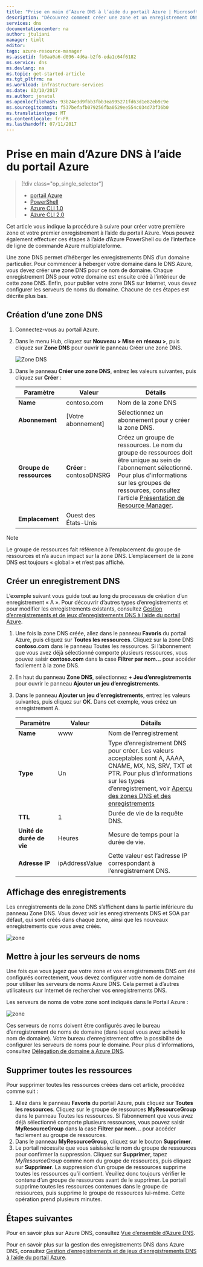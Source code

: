 ```yaml
---
title: "Prise en main d’Azure DNS à l’aide du portail Azure | Microsoft Docs"
description: "Découvrez comment créer une zone et un enregistrement DNS dans Azure DNS. Il s’agit d’un guide pas à pas pour la création et la gestion de votre première zone et de votre premier enregistrement DNS à l’aide du portail Azure."
services: dns
documentationcenter: na
author: jtuliani
manager: timlt
editor: 
tags: azure-resource-manager
ms.assetid: fb0aa0a6-d096-4d6a-b2f6-eda1c64f6182
ms.service: dns
ms.devlang: na
ms.topic: get-started-article
ms.tgt_pltfrm: na
ms.workload: infrastructure-services
ms.date: 03/10/2017
ms.author: jonatul
ms.openlocfilehash: 93b24e3d9fbb3fbb3ea995271fd63d1e82eb9c9e
ms.sourcegitcommit: f537befafb079256fba0529ee554c034d73f36b0
ms.translationtype: MT
ms.contentlocale: fr-FR
ms.lasthandoff: 07/11/2017
---
```

# <a name="get-started-with-azure-dns-using-the-azure-portal"></a>Prise en main d’Azure DNS à l’aide du portail Azure

> [!div class="op_single_selector"]
> * [portail Azure](dns-getstarted-portal.md)
> * [PowerShell](dns-getstarted-powershell.md)
> * [Azure CLI 1.0](dns-getstarted-cli-nodejs.md)
> * [Azure CLI 2.0](dns-getstarted-cli.md)

Cet article vous indique la procédure à suivre pour créer votre première zone et votre premier enregistrement à l’aide du portail Azure. Vous pouvez également effectuer ces étapes à l’aide d’Azure PowerShell ou de l’interface de ligne de commande Azure multiplateforme.

Une zone DNS permet d’héberger les enregistrements DNS d’un domaine particulier. Pour commencer à héberger votre domaine dans le DNS Azure, vous devez créer une zone DNS pour ce nom de domaine. Chaque enregistrement DNS pour votre domaine est ensuite créé à l’intérieur de cette zone DNS. Enfin, pour publier votre zone DNS sur Internet, vous devez configurer les serveurs de noms du domaine. Chacune de ces étapes est décrite plus bas.

## <a name="create-a-dns-zone"></a>Création d’une zone DNS

1. Connectez-vous au portail Azure.
2. Dans le menu Hub, cliquez sur **Nouveau > Mise en réseau >**, puis cliquez sur **Zone DNS** pour ouvrir le panneau Créer une zone DNS.

    ![Zone DNS](./media/dns-getstarted-portal/openzone650.png)

4. Dans le panneau **Créer une zone DNS**, entrez les valeurs suivantes, puis cliquez sur **Créer** :


   | **Paramètre** | **Valeur** | **Détails** |
   |---|---|---|
   |**Name**|contoso.com|Nom de la zone DNS|
   |**Abonnement**|[Votre abonnement]|Sélectionnez un abonnement pour y créer la zone DNS.|
   |**Groupe de ressources**|**Créer :** contosoDNSRG|Créez un groupe de ressources. Le nom du groupe de ressources doit être unique au sein de l’abonnement sélectionné. Pour plus d’informations sur les groupes de ressources, consultez l’article [Présentation de Resource Manager](../azure-resource-manager/resource-group-overview.md?toc=%2fazure%2fdns%2ftoc.json#resource-groups).|
   |**Emplacement**|Ouest des États-Unis||

> [!NOTE]
> Le groupe de ressources fait référence à l’emplacement du groupe de ressources et n’a aucun impact sur la zone DNS. L’emplacement de la zone DNS est toujours « global » et n’est pas affiché.

## <a name="create-a-dns-record"></a>Créer un enregistrement DNS

L’exemple suivant vous guide tout au long du processus de création d’un enregistrement « A ». Pour découvrir d’autres types d’enregistrements et pour modifier les enregistrements existants, consultez [Gestion d’enregistrements et de jeux d’enregistrements DNS à l’aide du portail Azure](dns-operations-recordsets-portal.md). 

1. Une fois la zone DNS créée, allez dans le panneau **Favoris** du portail Azure, puis cliquez sur **Toutes les ressources**. Cliquez sur la zone DNS **contoso.com** dans le panneau Toutes les ressources. Si l’abonnement que vous avez déjà sélectionné comporte plusieurs ressources, vous pouvez saisir **contoso.com** dans la case **Filtrer par nom...** pour accéder facilement à la zone DNS.

1. En haut du panneau **Zone DNS**, sélectionnez **+ Jeu d’enregistrements** pour ouvrir le panneau **Ajouter un jeu d’enregistrements**.

1. Dans le panneau **Ajouter un jeu d’enregistrements**, entrez les valeurs suivantes, puis cliquez sur **OK**. Dans cet exemple, vous créez un enregistrement A.

   |**Paramètre** | **Valeur** | **Détails** |
   |---|---|---|
   |**Name**|www|Nom de l’enregistrement|
   |**Type**|Un | Type d’enregistrement DNS pour créer. Les valeurs acceptables sont A, AAAA, CNAME, MX, NS, SRV, TXT et PTR.  Pour plus d’informations sur les types d’enregistrement, voir [Aperçu des zones DNS et des enregistrements](dns-zones-records.md)|
   |**TTL**|1|Durée de vie de la requête DNS.|
   |**Unité de durée de vie**|Heures|Mesure de temps pour la durée de vie.|
   |**Adresse IP**|ipAddressValue| Cette valeur est l’adresse IP correspondant à l’enregistrement DNS.|

## <a name="view-records"></a>Affichage des enregistrements

Les enregistrements de la zone DNS s’affichent dans la partie inférieure du panneau Zone DNS. Vous devez voir les enregistrements DNS et SOA par défaut, qui sont créés dans chaque zone, ainsi que les nouveaux enregistrements que vous avez créés.

![zone](./media/dns-getstarted-portal/viewzone500.png)


## <a name="update-name-servers"></a>Mettre à jour les serveurs de noms

Une fois que vous jugez que votre zone et vos enregistrements DNS ont été configurés correctement, vous devez configurer votre nom de domaine pour utiliser les serveurs de noms Azure DNS. Cela permet à d’autres utilisateurs sur Internet de rechercher vos enregistrements DNS.

Les serveurs de noms de votre zone sont indiqués dans le Portail Azure :

![zone](./media/dns-getstarted-portal/viewzonens500.png)

Ces serveurs de noms doivent être configurés avec le bureau d’enregistrement de noms de domaine (dans lequel vous avez acheté le nom de domaine). Votre bureau d’enregistrement offre la possibilité de configurer les serveurs de noms pour le domaine. Pour plus d’informations, consultez [Délégation de domaine à Azure DNS](dns-domain-delegation.md).

## <a name="delete-all-resources"></a>Supprimer toutes les ressources

Pour supprimer toutes les ressources créées dans cet article, procédez comme suit :

1. Allez dans le panneau **Favoris** du portail Azure, puis cliquez sur **Toutes les ressources**. Cliquez sur le groupe de ressources **MyResourceGroup** dans le panneau Toutes les ressources. Si l’abonnement que vous avez déjà sélectionné comporte plusieurs ressources, vous pouvez saisir **MyResourceGroup** dans la case **Filtrer par nom...** pour accéder facilement au groupe de ressources.
1. Dans le panneau **MyResourceGroup**, cliquez sur le bouton **Supprimer**.
1. Le portail nécessite que vous saisissiez le nom du groupe de ressources pour confirmer la suppression. Cliquez sur **Supprimer**, tapez *MyResourceGroup* comme nom du groupe de ressources, puis cliquez sur **Supprimer**. La suppression d’un groupe de ressources supprime toutes les ressources qu’il contient. Veuillez donc toujours vérifier le contenu d’un groupe de ressources avant de le supprimer. Le portail supprime toutes les ressources contenues dans le groupe de ressources, puis supprime le groupe de ressources lui-même. Cette opération prend plusieurs minutes.


## <a name="next-steps"></a>Étapes suivantes

Pour en savoir plus sur Azure DNS, consultez [Vue d’ensemble d’Azure DNS](dns-overview.md).

Pour en savoir plus sur la gestion des enregistrements DNS dans Azure DNS, consultez [Gestion d’enregistrements et de jeux d’enregistrements DNS à l’aide du portail Azure](dns-operations-recordsets-portal.md).

